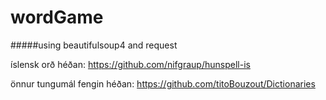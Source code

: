 # wordGame

#####using beautifulsoup4 and request



íslensk orð héðan:
https://github.com/nifgraup/hunspell-is

önnur tungumál fengin héðan:
https://github.com/titoBouzout/Dictionaries